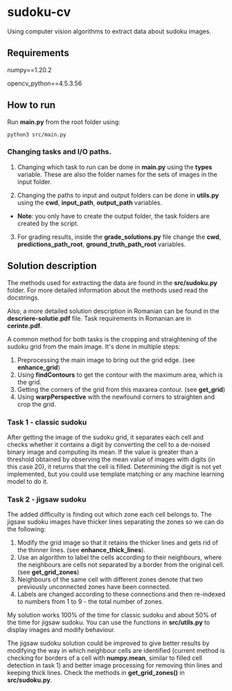 # sudoku-cv

Using computer vision algorithms to extract data about sudoku images.

## Requirements

numpy==1.20.2

opencv_python==4.5.3.56

## How to run

Run **main.py** from the root folder using:

`python3 src/main.py`

### Changing tasks and I/O paths.

1. Changing which task to run can be done in **main.py** using the **types** variable. These are also the folder names for the sets of images in the input folder.

2. Changing the paths to input and output folders can be done in **utils.py** using the **cwd**, **input_path**, **output_path** variables.

-   **Note**: you only have to create the output folder, the task folders are created by the script.

3. For grading results, inside the **grade_solutions.py** file change the **cwd**, **predictions_path_root**, **ground_truth_path_root** variables.

## Solution description

The methods used for extracting the data are found in the **src/sudoku.py** folder. For more detailed information about the methods used read the docstrings.

Also, a more detailed solution description in Romanian can be found in the **descriere-solutie.pdf** file. Task requirements in Romanian are in **cerinte.pdf**.

A common method for both tasks is the cropping and straightening of the sudoku grid from the main image. It's done in multiple steps:

1. Preprocessing the main image to bring out the grid edge. (see **enhance_grid**)
2. Using **findContours** to get the contour with the maximum area, which is the grid.
3. Getting the corners of the grid from this maxarea contour. (see **get_grid**)
4. Using **warpPerspective** with the newfound corners to straighten and crop the grid.

### Task 1 - classic sudoku

After getting the image of the sudoku grid, it separates each cell and checks whether it contains a digit by converting the cell to a de-noised binary image and computing its mean. If the value is greater than a threshold obtained by observing the mean value of images with digits (in this case 20), it returns that the cell is filled. Determining the digit is not yet implemented, but you could use template matching or any machine learning model to do it.

### Task 2 - jigsaw sudoku

The added difficulty is finding out which zone each cell belongs to. The jigsaw sudoku images have thicker lines separating the zones so we can do the following:

1. Modify the grid image so that it retains the thicker lines and gets rid of the thinner lines. (see **enhance_thick_lines**).
2. Use an algorithm to label the cells according to their neighbours, where the neighbours are cells not separated by a border from the original cell. (see **get_grid_zones**)
3. Neighbours of the same cell with different zones denote that two previously unconnected zones have been connected.
4. Labels are changed according to these connections and then re-indexed to numbers from 1 to 9 - the total number of zones.

My solution works 100% of the time for classic sudoku and about 50% of the time for jigsaw sudoku. You can use the functions in **src/utils.py** to display images and modify behaviour.

The jigsaw sudoku solution could be improved to give better results by modifying the way in which neighbour cells are identified (current method is checking for borders of a cell with **numpy.mean**, similar to filled cell detection in task 1) and better image processing for removing thin lines and keeping thick lines. Check the methods in **get_grid_zones()** in **src/sudoku.py**.
